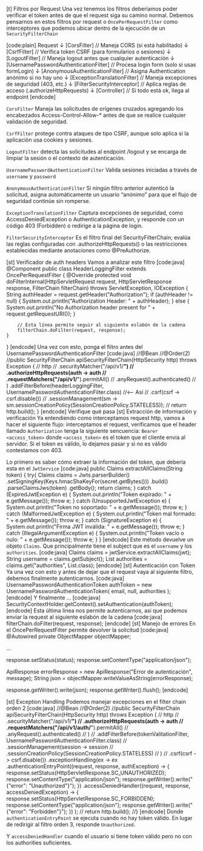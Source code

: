 [t] Filtros por Request
Una vez tenemos los filtros deberíamos poder verificar el token antes de que el request siga su camino normal. Debemos pensarnos en estos filtros por request o `OncePerRequestFilter` como interceptores que podemos ubicar dentro de la ejecución de un `SecurityFilterChain`

[code:plain]
Request
  ↓
[CorsFilter]                            // Maneja CORS (si está habilitado)
  ↓
[CsrfFilter]                            // Verifica token CSRF (para formularios o sesiones)
  ↓
[LogoutFilter]                          // Maneja logout antes que cualquier autenticación
  ↓
[UsernamePasswordAuthenticationFilter]  // Procesa login form (solo si usas formLogin)
  ↓
[AnonymousAuthenticationFilter]         // Asigna Authentication anónimo si no hay uno
  ↓
[ExceptionTranslationFilter]            // Maneja excepciones de seguridad (403, etc.)
  ↓
[FilterSecurityInterceptor]             // Aplica reglas de acceso (.authorizeHttpRequests)
  ↓
[Controller]                            // Si todo está ok, llega al endpoint
[endcode]

`CorsFilter`
Maneja las solicitudes de orígenes cruzados agregando los encabezados Access-Control-Allow-* antes de que se realice cualquier validación de seguridad.

`CsrfFilter` protege contra ataques de tipo CSRF, aunque solo aplica si la aplicación usa cookies y sesiones.

`LogoutFilter` detecta las solicitudes al endpoint /logout y se encarga de limpiar la sesión o el contexto de autenticación.

`UsernamePasswordAuthenticationFilter` 
Valida sesiones iniciadas a través de `username` y `password`

`AnonymousAuthenticationFilter`
Si ningún filtro anterior autenticó la solicitud, asigna automáticamente un usuario “anónimo” para que el flujo de seguridad continúe sin romperse.

`ExceptionTranslationFilter` 
Captura excepciones de seguridad, como AccessDeniedException o AuthenticationException, y responde con un código 403 (Forbidden) o redirige a la página de login.

`FilterSecurityInterceptor`
Es el filtro final del SecurityFilterChain; evalúa las reglas configuradas con .authorizeHttpRequests() o las restricciones establecidas mediante anotaciones como @PreAuthorize.

[st] Verificador de auth headers
Vamos a analizar este filtro
[code:java]
@Component
public class HeaderLoggingFilter extends OncePerRequestFilter {
    @Override
    protected void doFilterInternal(HttpServletRequest request, HttpServletResponse response, FilterChain filterChain) throws ServletException, IOException {
        String authHeader = request.getHeader("Authorization");
        if (authHeader != null) {
            System.out.println("Authorization Header: " + authHeader);
        } else {
            System.out.println("No Authorization header present for " + request.getRequestURI());
        }

        // Esta línea permite seguir al siguiente eslabón de la cadena
        filterChain.doFilter(request, response);
    }
}
[endcode]
Una vez con esto, ponga el filtro antes del UsernamePasswordAuthenticationFilter
[code:java]
//@Bean
//@Order(2)
//public SecurityFilterChain apiSecurityFilterChain(HttpSecurity http) throws Exception {
//    http
//        .securityMatcher("/api/v1/**")
//        .authorizeHttpRequests(auth -> auth
//            .requestMatchers("/api/v1/**").permitAll()
//            .anyRequest().authenticated()
//        )
        .addFilterBefore(headerLoggingFilter, UsernamePasswordAuthenticationFilter.class) //<-- Así
//      .csrf(csrf -> csrf.disable())
//        .sessionManagement(sm -> sm.sessionCreationPolicy(SessionCreationPolicy.STATELESS));
//    return http.build();
}
[endcode]
Verifique qué pasa 
[st] Extracción de información y verificación
Ya entendiendo como interceptamos request http, vamos a hacer el siguiente flujo: interceptamos el request, verificamos que el header llamado `Authorization` tenga la siguiente sencuencia: `Bearer <access_token>` donde `<access_token>` es el token que el cliente envia al servidor. Si el token es válido, lo dejamos pasar y si no es válido contestamos con 403.

Lo primero es saber cómo extraer la información del token, que debería esta en el `JwtService`
[code:java]
public Claims extractAllClaims(String token) {
  try{
    Claims claims = Jwts.parserBuilder()
            .setSigningKey(Keys.hmacShaKeyFor(secret.getBytes()))
            .build()
            .parseClaimsJws(token)
            .getBody();
    return claims;
  } catch (ExpiredJwtException e) {
    System.out.println("Token expirado: " + e.getMessage());
    throw e;
  } catch (UnsupportedJwtException e) {
    System.out.println("Token no soportado: " + e.getMessage());
    throw e;
  } catch (MalformedJwtException e) {
    System.out.println("Token mal formado: " + e.getMessage());
    throw e;
  } catch (SignatureException e) {
    System.out.println("Firma JWT inválida: " + e.getMessage());
    throw e;
  } catch (IllegalArgumentException e) {
    System.out.println("Token vacío o nulo: " + e.getMessage());
    throw e;
  }
}
[endcode]
Este método devuelve un objeto `Claims`. Que principalmente tiene el subject que es el `username` y los `authorities`.
[code:java]
Claims claims = jwtService.extractAllClaims(jwt);
String username = claims.getSubject();
List<String> authorities = claims.get("authorities", List.class);
[endcode]
[st] Autenticación con Token
Ya una vez con esto y antes de dejar que el request vaya al siguiente filtro, debemos finalmente autenticarnos.
[code:java]
UsernamePasswordAuthenticationToken authToken = new UsernamePasswordAuthenticationToken(
  email, null, authorities
);
[endcode]
Y finalmente ...
[code:java]
SecurityContextHolder.getContext().setAuthentication(authToken);
[endcode]
Esta última linea nos permite autenticarnos, asi que podemos enviar la request al siguiente eslabón de la cadena
[code:java]
filterChain.doFilter(request, response);
[endcode]
[st] Manejo de errores
En el OncePerRequestFilter permite devolver la solicitud
[code:java]
@Autowired
private ObjectMapper objectMapper;

...

response.setStatus(status);
response.setContentType("application/json");

ApiResponse errorResponse = new ApiResponse("Error de autenticación", message);
String json = objectMapper.writeValueAsString(errorResponse);

response.getWriter().write(json);
response.getWriter().flush();
[endcode]

[st] Exception Handling
Podemos manejar excepciones en el filter chain orden 2
[code:java]
//@Bean
//@Order(2)
//public SecurityFilterChain apiSecurityFilterChain(HttpSecurity http) throws Exception {
//    http
//        .securityMatcher("/api/v1/**")
//        .authorizeHttpRequests(auth -> auth
//            .requestMatchers("/api/v1/auth/**").permitAll()
//            .anyRequest().authenticated()
//        )
//        .addFilterBefore(tokenValitationFilter, UsernamePasswordAuthenticationFilter.class)
//        .sessionManagement(session -> session
//            .sessionCreationPolicy(SessionCreationPolicy.STATELESS)
//        )
//        .csrf(csrf -> csrf.disable())
        .exceptionHandling(ex -> ex
            .authenticationEntryPoint((request, response, authException) -> {
                response.setStatus(HttpServletResponse.SC_UNAUTHORIZED);
                response.setContentType("application/json");
                response.getWriter().write("{\"error\": \"Unauthorized\"}");
            })
            .accessDeniedHandler((request, response, accessDeniedException) -> {
                response.setStatus(HttpServletResponse.SC_FORBIDDEN);
                response.setContentType("application/json");
                response.getWriter().write("{\"error\": \"Forbidden\"}");
            })
        );
//    return http.build();
//}
[endcode]
Donde `authenticationEntryPoint` se ejecuta cuando no hay token válido. En lugar de redirigir al filtro orden 3, responde `Unauthorized`.

Y `accessDeniedHandler` cuando el usuario sí tiene token válido pero no con los authorities suficientes.